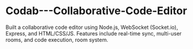 # Codab---Collaborative-Code-Editor
Built a collaborative code editor using Node.js, WebSocket (Socket.io), Express, and HTML/CSS/JS. Features include real-time sync, multi-user rooms, and code execution, room system.
